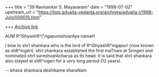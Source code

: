 +++
title = "39 Ravisankar S. Mayavaram"
date = "1998-07-02"
upstream_url = "https://lists.advaita-vedanta.org/archives/advaita-l/1998-July/009015.html"

+++
[Archive link](https://lists.advaita-vedanta.org/archives/advaita-l/1998-July/009015.html)

AUM R^iShyashR^i"ngapureshvarAya namaH

I bow to shrI shankara who is the lord of R^iShyashR^ingapuri (now known
as shR^ingeri). shrI shankara established the first maTham at Sringeri and
nominated shrI sureshvarAcharya as its head. It is said that shrI shankara
also stayed at shR^ingeri for a very long period (12 years).

--
bhava shankara deshikame sharaNam

